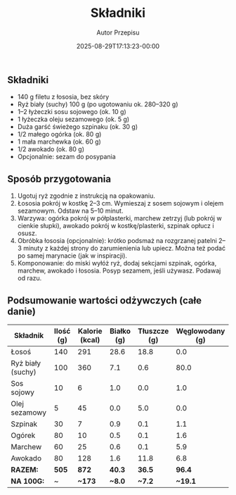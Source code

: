 ﻿---
draft: true
title: "# Składniki"
author: "Autor Przepisu"
recipe_image: images/recipe-headers/default.avif
date: 2025-08-29T17:13:23-00:00
categories: ["do-kategoryzacji"]
tags: ["draft"]
tagline: "Przepis do sformatowania"
servings: 4
prep_time: 15
cook: true
cook_time: 30
calories: 300
protein: 20
fat: 10
carbohydrate: 25
---
## Składniki
- 140 g filetu z łososia, bez skóry
- Ryż biały (suchy) 100 g (po ugotowaniu ok. 280–320 g)
- 1–2 łyżeczki sosu sojowego (ok. 10 g)
- 1 łyżeczka oleju sezamowego (ok. 5 g)
- Duża garść świeżego szpinaku (ok. 30 g)
- 1/2 małego ogórka (ok. 80 g)
- 1 mała marchewka (ok. 60 g)
- 1/2 awokado (ok. 80 g)
- Opcjonalnie: sezam do posypania

## Sposób przygotowania
1. Ugotuj ryż zgodnie z instrukcją na opakowaniu.
2. Łososia pokrój w kostkę 2–3 cm. Wymieszaj z sosem sojowym i olejem sezamowym. Odstaw na 5–10 minut.
3. Warzywa: ogórka pokrój w półplasterki, marchew zetrzyj (lub pokrój w cienkie słupki), awokado pokrój w kostkę/plasterki, szpinak opłucz i osusz.
4. Obróbka łososia (opcjonalnie): krótko podsmaż na rozgrzanej patelni 2–3 minuty z każdej strony do zarumienienia lub upiecz. Można też podać po samej marynacie (jak w inspiracji).
5. Komponowanie: do miski wyłóż ryż, dodaj sekcjami szpinak, ogórka, marchew, awokado i łososia. Posyp sezamem, jeśli używasz. Podawaj od razu.

## Podsumowanie wartości odżywczych (całe danie)

| Składnik              | Ilość (g) | Kalorie (kcal) | Białko (g) | Tłuszcze (g) | Węglowodany (g) |
|-----------------------|-----------|----------------|------------|--------------|-----------------|
| Łosoś                 | 140       | 291            | 28.6       | 18.8         | 0.0             |
| Ryż biały (suchy)     | 100       | 360            | 7.1        | 0.6          | 80.0            |
| Sos sojowy            | 10        | 6              | 1.0        | 0.0          | 1.0             |
| Olej sezamowy         | 5         | 45             | 0.0        | 5.0          | 0.0             |
| Szpinak               | 30        | 7              | 0.9        | 0.1          | 1.1             |
| Ogórek                | 80        | 10             | 0.5        | 0.1          | 1.6             |
| Marchew               | 60        | 25             | 0.6        | 0.1          | 5.9             |
| Awokado               | 80        | 128            | 1.6        | 11.8         | 6.8             |
| **RAZEM:**            | **505**   | **872**        | **40.3**   | **36.5**     | **96.4**        |
| **NA 100G:**          | ~         | **~173**       | **~8.0**   | **~7.2**     | **~19.1**       |
